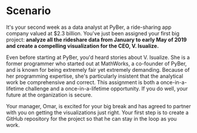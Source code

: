 # Scenario

It's your second week as a data analyst at PyBer, a ride-sharing app company valued at $2.3 billion. You've just been assigned your first big project: **analyze all the rideshare data from January to early May of 2019 and create a compelling visualization for the CEO, V. Isualize.**

Even before starting at PyBer, you'd heard stories about V. Isualize. She is a former programmer who started out at MathWorks, a co-founder of PyBer, and is known for being extremely fair yet extremely demanding. Because of her programming expertise, she's particularly insistent that the analytical work be comprehensive and correct. This assignment is both a once-in-a-lifetime challenge and a once-in-a-lifetime opportunity. If you do well, your future at the organization is secure.

Your manager, Omar, is excited for your big break and has agreed to partner with you on getting the visualizations just right. Your first step is to create a GitHub repository for the project so that he can stay in the loop as you work.
